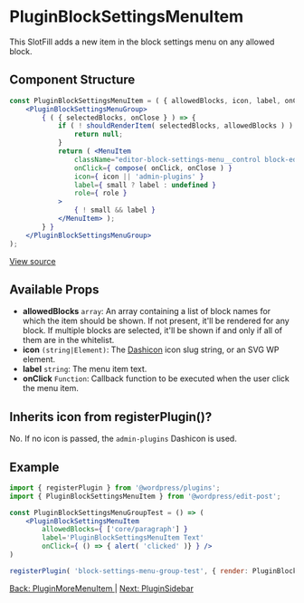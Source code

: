 # PluginBlockSettingsMenuItem
This SlotFill adds a new item in the block settings menu on any allowed block.


## Component Structure ##
```jsx
const PluginBlockSettingsMenuItem = ( { allowedBlocks, icon, label, onClick, small, role } ) => (
	<PluginBlockSettingsMenuGroup>
		{ ( { selectedBlocks, onClose } ) => {
			if ( ! shouldRenderItem( selectedBlocks, allowedBlocks ) ) {
				return null;
			}
			return ( <MenuItem
				className="editor-block-settings-menu__control block-editor-block-settings-menu__control"
				onClick={ compose( onClick, onClose ) }
				icon={ icon || 'admin-plugins' }
				label={ small ? label : undefined }
				role={ role }
			>
				{ ! small && label }
			</MenuItem> );
		} }
	</PluginBlockSettingsMenuGroup>
);
```
[View source](https://github.com/WordPress/gutenberg/blob/trunk/packages/edit-post/src/components/block-settings-menu/plugin-block-settings-menu-item.js)

## Available Props
 * __allowedBlocks__ `array`: An array containing a list of block names for which the item should be shown. If not present, it'll be rendered for any block. If multiple blocks are selected, it'll be shown if and only if all of them are in the whitelist.
 * __icon__ `(string|Element)`: The [Dashicon](https://developer.wordpress.org/resource/dashicons/) icon slug string, or an SVG WP element.
 * __label__ `string`: The menu item text.
 * __onClick__ `Function`: Callback function to be executed when the user click the menu item.

 ## Inherits icon from registerPlugin()?
No. If no icon is passed, the `admin-plugins` Dashicon is used.

## Example
```jsx
import { registerPlugin } from '@wordpress/plugins';
import { PluginBlockSettingsMenuItem } from '@wordpress/edit-post';

const PluginBlockSettingsMenuGroupTest = () => (
	<PluginBlockSettingsMenuItem
		allowedBlocks={ ['core/paragraph'] }
		label='PluginBlockSettingsMenuItem Text'
		onClick={ () => { alert( 'clicked' )} } />
)

registerPlugin( 'block-settings-menu-group-test', { render: PluginBlockSettingsMenuGroupTest } );
```
[Back: PluginMoreMenuItem ](./plugin-more-menu-item.md) | [Next: PluginSidebar ](./plugin-sidebar.md)